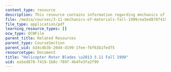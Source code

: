 ```yaml
---
content_type: resource
description: This resource contains information regarding mechanics of materials.
file: /media/courses/3-11-mechanics-of-materials-fall-1999/ea5ed878f4191b8c789f464fe3fa2f99_MIT3_11F99_blades.pdf
file_type: application/pdf
learning_resource_types: []
ocw_type: OCWFile
parent_title: Related Resources
parent_type: CourseSection
parent_uid: b34c4b3b-20d4-d199-1fee-fbf63b1fedf5
resourcetype: Document
title: "Helicopter Rotor Blades \u2013 3.11 Fall 1999"
uid: ea5ed878-f419-1b8c-789f-464fe3fa2f99
---
```

